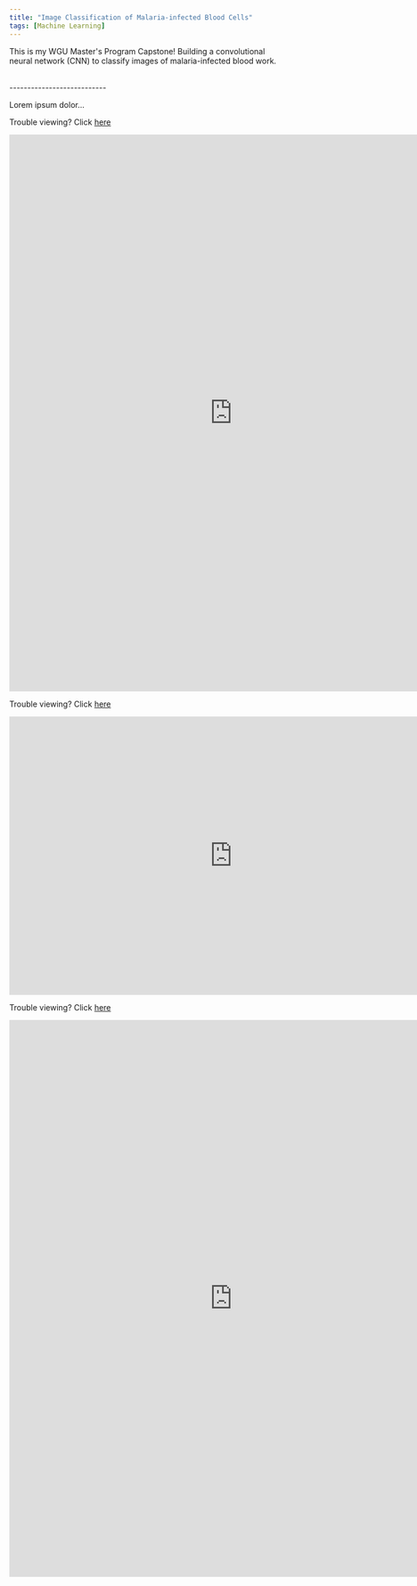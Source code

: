 ```yaml
---
title: "Image Classification of Malaria-infected Blood Cells"
tags: [Machine Learning]
---
```


This is my WGU Master's Program Capstone! Building a convolutional neural network (CNN) to classify images of malaria-infected blood work.

<br>---------------------------
<br>

Lorem ipsum dolor...

Trouble viewing? Click [here](https://cbhorton6819.github.io/project_files/image_classification/report.pdf)
<iframe frameborder="0" scrolling="no" width="800" height="1000" src="https://cbhorton6819.github.io/project_files/image_classification/report.pdf#zoom=100"> </iframe>

<br>

Trouble viewing? Click [here](https://cbhorton6819.github.io/project_files/image_classification/presentation.pdf)
<iframe frameborder="0" scrolling="no" width="800" height="500" src="https://cbhorton6819.github.io/project_files/image_classification/presentation.pdf#zoom=100"> </iframe>

<br>

Trouble viewing? Click [here](https://cbhorton6819.github.io/project_files/image_classification/executive_summary.pdf)
<iframe frameborder="0" scrolling="no" width="800" height="1000" src="https://cbhorton6819.github.io/project_files/image_classification/executive_summary.pdf#zoom=100"> </iframe>